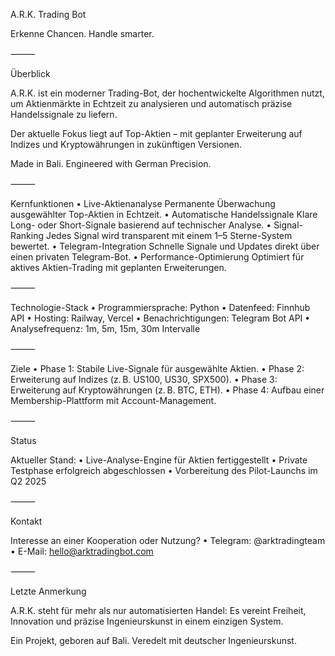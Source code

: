 A.R.K. Trading Bot

Erkenne Chancen. Handle smarter.

⸻

Überblick

A.R.K. ist ein moderner Trading-Bot, der hochentwickelte Algorithmen nutzt, um Aktienmärkte in Echtzeit zu analysieren und automatisch präzise Handelssignale zu liefern.

Der aktuelle Fokus liegt auf Top-Aktien – mit geplanter Erweiterung auf Indizes und Kryptowährungen in zukünftigen Versionen.

Made in Bali. Engineered with German Precision.

⸻

Kernfunktionen
	•	Live-Aktienanalyse
Permanente Überwachung ausgewählter Top-Aktien in Echtzeit.
	•	Automatische Handelssignale
Klare Long- oder Short-Signale basierend auf technischer Analyse.
	•	Signal-Ranking
Jedes Signal wird transparent mit einem 1–5 Sterne-System bewertet.
	•	Telegram-Integration
Schnelle Signale und Updates direkt über einen privaten Telegram-Bot.
	•	Performance-Optimierung
Optimiert für aktives Aktien-Trading mit geplanten Erweiterungen.

⸻

Technologie-Stack
	•	Programmiersprache: Python
	•	Datenfeed: Finnhub API
	•	Hosting: Railway, Vercel
	•	Benachrichtigungen: Telegram Bot API
	•	Analysefrequenz: 1m, 5m, 15m, 30m Intervalle

⸻

Ziele
	•	Phase 1: Stabile Live-Signale für ausgewählte Aktien.
	•	Phase 2: Erweiterung auf Indizes (z. B. US100, US30, SPX500).
	•	Phase 3: Erweiterung auf Kryptowährungen (z. B. BTC, ETH).
	•	Phase 4: Aufbau einer Membership-Plattform mit Account-Management.

⸻

Status

Aktueller Stand:
	•	Live-Analyse-Engine für Aktien fertiggestellt
	•	Private Testphase erfolgreich abgeschlossen
	•	Vorbereitung des Pilot-Launchs im Q2 2025

⸻

Kontakt

Interesse an einer Kooperation oder Nutzung?
	•	Telegram: @arktradingteam
	•	E-Mail: hello@arktradingbot.com

⸻

Letzte Anmerkung

A.R.K. steht für mehr als nur automatisierten Handel:
Es vereint Freiheit, Innovation und präzise Ingenieurskunst in einem einzigen System.

Ein Projekt, geboren auf Bali. Veredelt mit deutscher Ingenieurskunst.